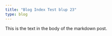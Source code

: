 ```yaml
---
title: "Blog Index Test blup 23"
type: blog
---
```

This is the text in the body of the markdown post.